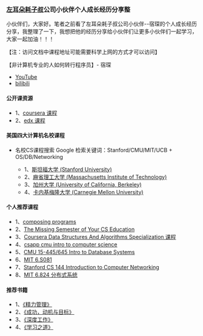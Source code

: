 ### [左耳朵耗子叔](https://coolshell.cn/haoel)公司小伙伴个人成长经历分享整

小伙伴们，大家好。笔者之前看了左耳朵耗子叔公司小伙伴--宿琛的个人成长经历分享，我整理了一下，我想把他的经历分享给小伙伴们让更多小伙伴们一起学习，大家一起加油！！！

【注：访问文档中课程地址可能需要科学上网的方式才可以访问】

【非计算机专业的人如何转行程序员】- 宿琛

- [YouTube](https://www.youtube.com/watch?v=qNSXn8wfJaQ)
- [bilibili](https://www.bilibili.com/video/BV1R44y1H77u)

#### 公开课资源

- 1、[coursera 课程](https://www.coursera.org/)
- 2、[edx 课程](https://www.edx.org/)

#### 美国四大计算机名校课程

- 名校CS课程搜索 Google 检索关键词：Stanford/CMU/MIT/UCB + OS/DB/Networking

   - 1、[斯坦福大学 (Stanford University)](https://cs.stanford.edu)
   - 2、[麻省理工大学 (Massachusetts Institute of Technology)](https://www.eecs.mit.edu/research/computer-science)
   - 3、[加州大学 (University of California, Berkeley)](https://www2.eecs.berkeley.edu/Courses/CS)
   - 4、[卡内基梅隆大学 (Carnegie Mellon University)](https://www.cs.cmu.edu)

#### 个人推荐课程

- 1、[composing programs](https://composingprograms.com/)
- 2、[The Missing Semester of Your CS Education](https://missing.csail.mit.edu/)
- 3、[Coursera Data Structures And Algorithms Specialization 课程](https://www.coursera.org/courses?query=data%20structures%20and%20algorithms%20specialization&page=1)
- 4、[csapp cmu intro to computer science](https://www.cs.cmu.edu/afs/cs/academic/class/15213-f15/www/)
- 5、[CMU 15-445/645 Intro to Database Systems](https://15445.courses.cs.cmu.edu/fall2021/)
- 6、[MIT 6.S081](https://pdos.csail.mit.edu/6.S081/2021/schedule.html)
- 7、[Stanford CS 144 Introduction to Computer Networking](https://www.scs.stanford.edu/10au-cs144/)
- 8、[MIT 6.824 分布式系统](http://nil.csail.mit.edu/6.824/2021/schedule.html)

#### 推荐书籍

- 1、[《精力管理》](https://book.douban.com/subject/1019959/)
- 2、[《成功，动机与目标》](https://book.douban.com/subject/22994632/)
- 3、[《深度工作》](https://book.douban.com/subject/27056409/)
- 4、[《学习之道》](https://book.douban.com/subject/26895988//)
